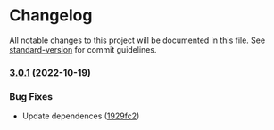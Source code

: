 # Changelog

All notable changes to this project will be documented in this file. See [standard-version](https://github.com/conventional-changelog/standard-version) for commit guidelines.

### [3.0.1](https://github.com/mm-core/doccode/compare/v3.0.0...v3.0.1) (2022-10-19)


### Bug Fixes

* Update dependences ([1929fc2](https://github.com/mm-core/doccode/commit/1929fc21e4babcba08c0dc5a1c5a59cf1c9280a5))
